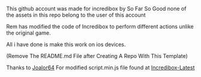 This github account was made for incredibox by So Far So Good none of the assets in this repo belong to the user of this account

Rem has modified the code of Incredibox to perform different actions unlike the original game.

All i have done is make this work on ios devices.

(Remove The README.md File after Creating A Repo With This Template)

Thanks to [Joalor64](https://github.com/Joalor64GH)
For modified script.min.js file found at [Incredibox-Latest](https://github.com/Joalor64GH/Incredibox-Latest)
